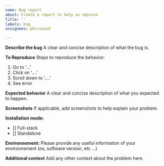 ```yaml
---
name: Bug report
about: Create a report to help us improve
title: ''
labels: bug
assignees: pbrissaud

---
```


**Describe the bug**
A clear and concise description of what the bug is.

**To Reproduce**
Steps to reproduce the behavior:
1. Go to '...'
2. Click on '....'
3. Scroll down to '....'
4. See error

**Expected behavior**
A clear and concise description of what you expected to happen.

**Screenshots**
If applicable, add screenshots to help explain your problem.

**Installation mode:**
- [] Full-stack
- [] Standalone

**Environnement:**
Please provide any useful information of your environnement (os, software version, etc ...)

**Additional context**
Add any other context about the problem here.
